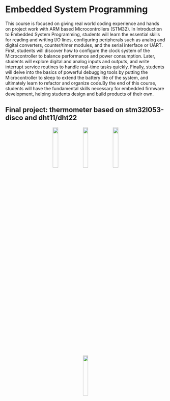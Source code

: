 # Embedded System Programming

This course is focused on giving real world coding experience and hands on project work with ARM based Microcontrollers (STM32).
In Introduction to Embedded System Programming, students will learn the essential skills for reading and writing I/O lines, 
configuring peripherals such as analog and digital converters, counter/timer modules, and the serial interface or UART. First,
students will discover how to configure the clock system of the Microcontroller to balance performance and power consumption.
Later, students will explore digital and analog inputs and outputs, and write interrupt service routines to handle real-time tasks quickly.
Finally, students will delve into the basics of powerful debugging tools by putting the Microcontroller to sleep to extend the battery life of the system, 
and ultimately learn to refactor and organize code.By the end of this course, students will have the fundamental skills necessary for embedded firmware 
development, helping students design and build products of their own.

## Final project: thermometer based on stm32l053-disco and dht11/dht22
<p align="center">
<img src="https://github.com/altynbek-y/auca-embedded-system-programming/assets/70685477/831889db-80ed-4cc5-aa1e-373d544256dc" width=18% height=18%>
<img src="https://github.com/altynbek-y/auca-embedded-system-programming/assets/70685477/0ebf2156-3978-4ffd-836b-2a0848f3df7f" width=18% height=18%>
<img src="https://github.com/altynbek-y/auca-embedded-system-programming/assets/70685477/098a01cc-f3b8-4e58-8510-3d95ddb4688b" width=18% height=18%>
</p>

<p align="center">
<img src="https://github.com/altynbek-y/auca-embedded-system-programming/assets/70685477/8a8db45d-5ce2-48e4-aaf1-ebe6790ce1ba" width=18% height=18%>
</p>

